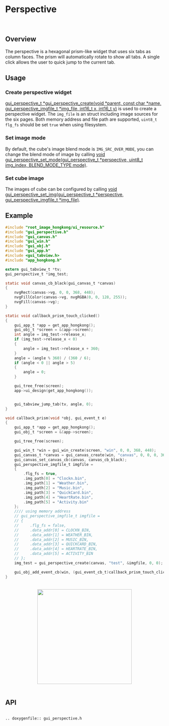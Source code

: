 # Perspective
<br>

## Overview

The perspective is a hexagonal prism-like widget that uses six tabs as column faces. The prism will automatically rotate to show all tabs. A single click allows the user to quick jump to the current tab.

## Usage

### Create perspective widget
[gui_perspective_t *gui_perspective_create(void *parent,  const char *name, gui_perspective_imgfile_t *img_file, int16_t x, int16_t y)](#gui_perspective_create) is used to create a perspective widget. The `img_file` is an struct including image sources for the six pages. Both memory address and file path are supported, `uint8_t flg_fs` should be set `true` when using filesystem.

### Set image mode
By default, the cube's image blend mode is `IMG_SRC_OVER_MODE`, you can change the blend mode of image by calling [void gui_perspective_set_mode(gui_perspective_t *perspective, uint8_t img_index, BLEND_MODE_TYPE mode)](#api).

### Set cube image
The images of cube can be configured by calling [void gui_perspective_set_img(gui_perspective_t *perspective, gui_perspective_imgfile_t *img_file)](#api).

## Example

```c
#include "root_image_hongkong/ui_resource.h"
#include "gui_perspective.h"
#include "gui_canvas.h"
#include "gui_win.h"
#include "gui_obj.h"
#include "gui_app.h"
#include <gui_tabview.h>
#include "app_hongkong.h"

extern gui_tabview_t *tv;
gui_perspective_t *img_test;

static void canvas_cb_black(gui_canvas_t *canvas)
{
    nvgRect(canvas->vg, 0, 0, 368, 448);
    nvgFillColor(canvas->vg, nvgRGBA(0, 0, 128, 255));
    nvgFill(canvas->vg);
}

static void callback_prism_touch_clicked()
{
    gui_app_t *app = get_app_hongkong();
    gui_obj_t *screen = &(app->screen);
    int angle = img_test->release_x;
    if (img_test->release_x < 0)
    {
        angle = img_test->release_x + 360;
    }
    angle = (angle % 360) / (360 / 6);
    if (angle < 0 || angle > 5)
    {
        angle = 0;
    }

    gui_tree_free(screen);
    app->ui_design(get_app_hongkong());


    gui_tabview_jump_tab(tv, angle, 0);
}

void callback_prism(void *obj, gui_event_t e)
{
    gui_app_t *app = get_app_hongkong();
    gui_obj_t *screen = &(app->screen);

    gui_tree_free(screen);

    gui_win_t *win = gui_win_create(screen, "win", 0, 0, 368, 448);
    gui_canvas_t *canvas = gui_canvas_create(win, "canvas", 0, 0, 0, 368, 448);
    gui_canvas_set_canvas_cb(canvas, canvas_cb_black);
    gui_perspective_imgfile_t imgfile =
    {
        .flg_fs = true,
        .img_path[0] = "Clockn.bin",
        .img_path[1] = "Weather.bin",
        .img_path[2] = "Music.bin",
        .img_path[3] = "QuickCard.bin",
        .img_path[4] = "HeartRate.bin",
        .img_path[5] = "Activity.bin"
    };
    //// using memory address
    // gui_perspective_imgfile_t imgfile =
    // {
    //     .flg_fs = false,
    //     .data_addr[0] = CLOCKN_BIN,
    //     .data_addr[1] = WEATHER_BIN,
    //     .data_addr[2] = MUSIC_BIN,
    //     .data_addr[3] = QUICKCARD_BIN,
    //     .data_addr[4] = HEARTRATE_BIN,
    //     .data_addr[5] = ACTIVITY_BIN
    // };
    img_test = gui_perspective_create(canvas, "test", &imgfile, 0, 0);

    gui_obj_add_event_cb(win, (gui_event_cb_t)callback_prism_touch_clicked, GUI_EVENT_TOUCH_CLICKED,NULL);
}
```

<br>
<div style="text-align: center"><img src="https://foruda.gitee.com/images/1699931105543257223/ccac3ca0_10641540.png" width = "300" /></div>
<br>

<span id = "gui_perspective_create">

## API

</span>

```eval_rst

.. doxygenfile:: gui_perspective.h

```
